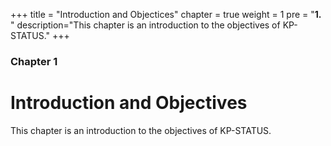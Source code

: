 +++
title = "Introduction and Objectices"
chapter = true
weight = 1
pre = "<b>1. </b>"
description="This chapter is an introduction to the objectives of KP-STATUS."
+++

### Chapter 1

# Introduction and Objectives

This chapter is an introduction to the objectives of KP-STATUS.
